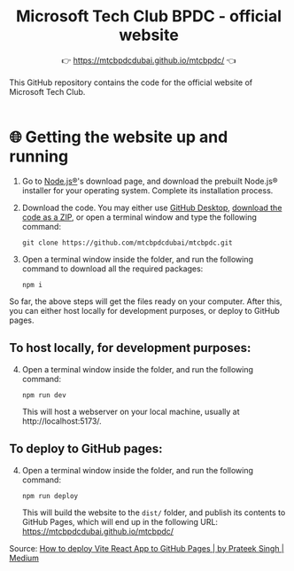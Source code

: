 <center>
<h1>Microsoft Tech Club BPDC - official website</h1>
👉 <a href="https://mtcbpdcdubai.github.io/mtcbpdc/" target="_blank">https://mtcbpdcdubai.github.io/mtcbpdc/</a> 👈
</center>

<br>
This GitHub repository contains the code for the official website of Microsoft
Tech Club.<br><br>

# 🌐 Getting the website up and running
1.  Go to [Node.js&reg;](https://nodejs.org/en/download)'s download page, and
    download the prebuilt Node.js&reg; installer for your operating system.
    Complete its installation process.

2.  Download the code. You may either use [GitHub Desktop](https://github.com/apps/desktop),
    [download the code as a ZIP](https://github.com/mtcbpdcdubai/mtcbpdc/archive/refs/heads/main.zip),
    or open a terminal window and type the following
    command:

        git clone https://github.com/mtcbpdcdubai/mtcbpdc.git

3.  Open a terminal window inside the folder, and run the following command to
    download all the required packages:

        npm i

So far, the above steps will get the files ready on your computer. After this,
you can either host locally for development purposes, or deploy to GitHub pages.

## To host locally, for development purposes:
4.  Open a terminal window inside the folder, and run the following command:

        npm run dev

    This will host a webserver on your local machine, usually at
    http://localhost:5173/.

## To deploy to GitHub pages:
4.  Open a terminal window inside the folder, and run the following command:

        npm run deploy

    This will build the website to the `dist/` folder, and publish its contents
    to GitHub Pages, which will end up in the following URL:
    https://mtcbpdcdubai.github.io/mtcbpdc/

Source: [How to deploy Vite React App to GitHub Pages | by Prateek Singh | Medium](https://medium.com/@devxprite/how-to-deploy-vite-react-app-to-github-pages-00e150f73961#6474)
